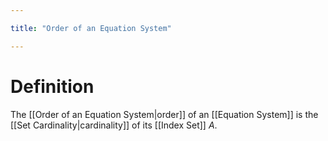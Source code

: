 ```yaml
---

title: "Order of an Equation System"

---
```

# Definition
The [[Order of an Equation System|order]] of an [[Equation System]] is the [[Set Cardinality|cardinality]] of its [[Index Set]] $A$.